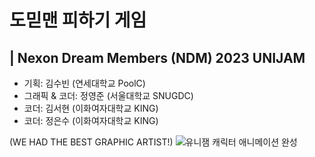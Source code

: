 # 도믿맨 피하기 게임
## | Nexon Dream Members (NDM) 2023 UNIJAM  

* 기획: 김수빈 (연세대학교 PoolC)
* 그래픽 & 코더: 정영준 (서울대학교 SNUGDC)
* 코더: 김서현 (이화여자대학교 KING)
* 코더: 정은수 (이화여자대학교 KING)

(WE HAD THE BEST GRAPHIC ARTIST!)
![유니잼 캐릭터 애니메이션 완성](https://github.com/intsoo/Unity2D_Domidman/assets/80330331/5b3524ff-447f-4230-9e41-9b97e97684a5)
